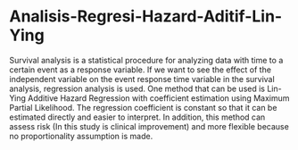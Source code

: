 # Analisis-Regresi-Hazard-Aditif-Lin-Ying

Survival analysis is a statistical procedure for analyzing data with time to a certain event as a response variable. 
If we want to see the effect of the independent variable on the event response time 
variable in the survival analysis, regression analysis is used. One method that can 
be used is Lin-Ying Additive Hazard Regression with coefficient estimation using 
Maximum Partial Likelihood. The regression coefficient is constant so that it can 
be estimated directly and easier to interpret. In addition, this method can assess 
risk (In this study is clinical improvement) and more flexible because no 
proportionality assumption is made. 
